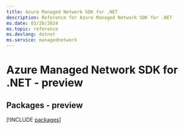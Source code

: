 ```yaml
---
title: Azure Managed Network SDK for .NET
description: Reference for Azure Managed Network SDK for .NET
ms.date: 03/28/2024
ms.topic: reference
ms.devlang: dotnet
ms.service: managednetwork
---
```

# Azure Managed Network SDK for .NET - preview
## Packages - preview
[!INCLUDE [packages](managed-network-index.md)]